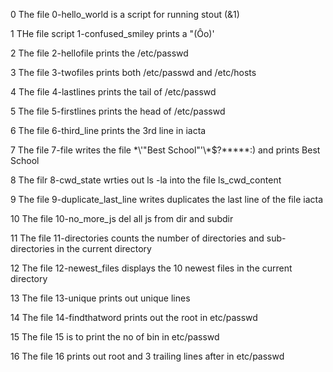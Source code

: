 0 The file 0-hello_world is a script for running stout (&1) 

1 THe file script 1-confused_smiley prints a "(Ôo)'

2 The file 2-hellofile prints the /etc/passwd

3 The file 3-twofiles prints both /etc/passwd and /etc/hosts

4 The file 4-lastlines prints the tail of /etc/passwd

5 The file 5-firstlines prints the head of /etc/passwd

6 The file 6-third_line prints the 3rd line in iacta

7 The file 7-file writes the file \*\\'"Best School"\'\\*$\?\*\*\*\*\*:) and prints Best School

8 The filr 8-cwd_state wrties out ls -la into the file ls_cwd_content

9 The file 9-duplicate_last_line writes duplicates the last line of the file iacta

10 The file 10-no_more_js del all js from dir and subdir

11 The file 11-directories counts the number of directories and sub-directories in the current directory

12 The file 12-newest_files displays the 10 newest files in the current directory

13 The file 13-unique prints out unique lines

14 The file 14-findthatword prints out the root in etc/passwd

15 The file 15 is to print the no of bin in etc/passwd

16 The file 16 prints out root and 3 trailing lines after in etc/passwd
